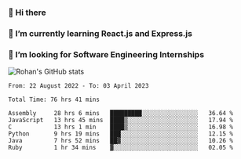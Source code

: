 ### 👋 Hi there 

<!--
**rohznmdev/rohznmdev** is a ✨ _special_ ✨ repository because its `README.md` (this file) appears on your GitHub profile.

Here are some ideas to get you started:

- 🔭 I’m currently working on ...
- 🌱 I’m currently learning Ruby and Ruby on Rails
- 👯 I’m looking to collaborate on ...
- 🤔 I’m looking for help with ...
- 💬 Ask me about ...
- 📫 How to reach me: ...
- 😄 Pronouns: ...
- ⚡ Fun fact: ...
-->
### 🌱 I’m currently learning React.js and Express.js
### 🤔 I’m looking for Software Engineering Internships
![Rohan's GitHub stats](https://github-readme-stats.vercel.app/api?username=rohznmdev&theme=dark&show_icons=true)

<!--START_SECTION:waka-->

```text
From: 22 August 2022 - To: 03 April 2023

Total Time: 76 hrs 41 mins

Assembly     28 hrs 6 mins   █████████░░░░░░░░░░░░░░░░   36.64 %
JavaScript   13 hrs 45 mins  ████▒░░░░░░░░░░░░░░░░░░░░   17.94 %
C            13 hrs 1 min    ████▒░░░░░░░░░░░░░░░░░░░░   16.98 %
Python       9 hrs 19 mins   ███░░░░░░░░░░░░░░░░░░░░░░   12.15 %
Java         7 hrs 52 mins   ██▓░░░░░░░░░░░░░░░░░░░░░░   10.26 %
Ruby         1 hr 34 mins    ▓░░░░░░░░░░░░░░░░░░░░░░░░   02.05 %
```

<!--END_SECTION:waka-->
